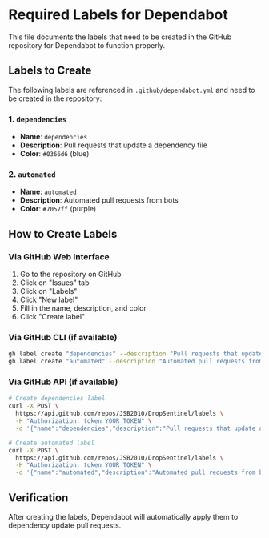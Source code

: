 # Required Labels for Dependabot

This file documents the labels that need to be created in the GitHub repository for Dependabot to function properly.

## Labels to Create

The following labels are referenced in `.github/dependabot.yml` and need to be created in the repository:

### 1. `dependencies`
- **Name**: `dependencies`
- **Description**: Pull requests that update a dependency file
- **Color**: `#0366d6` (blue)

### 2. `automated`
- **Name**: `automated`
- **Description**: Automated pull requests from bots
- **Color**: `#7057ff` (purple)

## How to Create Labels

### Via GitHub Web Interface
1. Go to the repository on GitHub
2. Click on "Issues" tab
3. Click on "Labels"
4. Click "New label"
5. Fill in the name, description, and color
6. Click "Create label"

### Via GitHub CLI (if available)
```bash
gh label create "dependencies" --description "Pull requests that update a dependency file" --color "0366d6"
gh label create "automated" --description "Automated pull requests from bots" --color "7057ff"
```

### Via GitHub API (if available)
```bash
# Create dependencies label
curl -X POST \
  https://api.github.com/repos/JSB2010/DropSentinel/labels \
  -H "Authorization: token YOUR_TOKEN" \
  -d '{"name":"dependencies","description":"Pull requests that update a dependency file","color":"0366d6"}'

# Create automated label
curl -X POST \
  https://api.github.com/repos/JSB2010/DropSentinel/labels \
  -H "Authorization: token YOUR_TOKEN" \
  -d '{"name":"automated","description":"Automated pull requests from bots","color":"7057ff"}'
```

## Verification

After creating the labels, Dependabot will automatically apply them to dependency update pull requests.